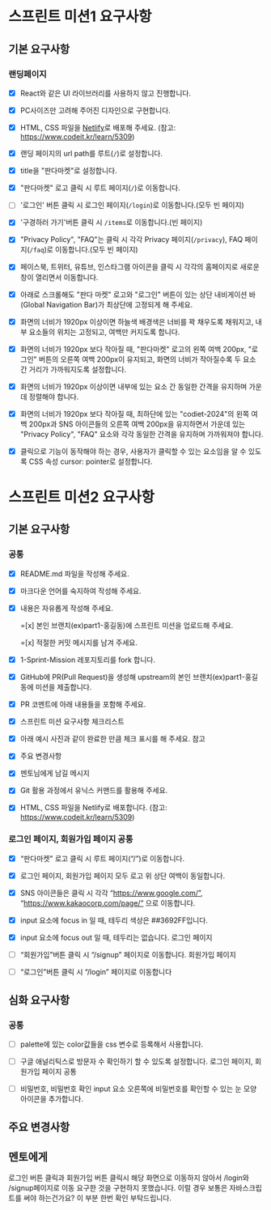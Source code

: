 # 스프린트 미션1 요구사항

## 기본 요구사항

### 랜딩페이지

- [x] React와 같은 UI 라이브러리를 사용하지 않고 진행합니다.

- [x] PC사이즈만 고려해 주어진 디자인으로 구현합니다.
- [x] HTML, CSS 파일을 [Netlify](https://www.netlify.com/)로 배포해 주세요. (참고: https://www.codeit.kr/learn/5309)
- [x] 랜딩 페이지의 url path를 루트(`/`)로 설정합니다.
- [x] title을 "판다마켓"로 설정합니다.
- [x] "판다마켓" 로고 클릭 시 루트 페이지(`/`)로 이동합니다.
- [ ] '로그인' 버튼 클릭 시 로그인 페이지(`/login`)로 이동합니다.(모두 빈 페이지)
- [x] '구경하러 가기'버튼 클릭 시 `/items`로 이동합니다.(빈 페이지)
- [x] "Privacy Policy", "FAQ"는 클릭 시 각각 Privacy 페이지(`/privacy`), FAQ 페이지(`/faq`)로 이동합니다.(모두 빈 페이지)
- [x] 페이스북, 트위터, 유튜브, 인스타그램 아이콘을 클릭 시 각각의 홈페이지로 새로운 창이 열리면서 이동합니다.
- [x] 아래로 스크롤해도 "판다 마켓" 로고와 "로그인" 버튼이 있는 상단 내비게이션 바(Global Navigation Bar)가 최상단에 고정되게 해 주세요.
- [x] 화면의 너비가 1920px 이상이면 하늘색 배경색은 너비를 꽉 채우도록 채워지고, 내부 요소들의 위치는 고정되고, 여백만 커지도록 합니다.
- [x] 화면의 너비가 1920px 보다 작아질 때, "판다마켓" 로고의 왼쪽 여백 200px, "로그인" 버튼의 오른쪽 여백 200px이 유지되고, 화면의 너비가 작아질수록 두 요소 간 거리가 가까워지도록 설정합니다.
- [x] 화면의 너비가 1920px 이상이면 내부에 있는 요소 간 동일한 간격을 유지하며 가운데 정렬해야 합니다.
- [x] 화면의 너비가 1920px 보다 작아질 때, 최하단에 있는 "codiet-2024"의 왼쪽 여백 200px과 SNS 아이콘들의 오른쪽 여백 200px을 유지하면서 가운데 있는 "Privacy Policy", "FAQ" 요소와 각각 동일한 간격을 유지하며 가까워져야 합니다.
- [x] 클릭으로 기능이 동작해야 하는 경우, 사용자가 클릭할 수 있는 요소임을 알 수 있도록 CSS 속성 cursor: pointer로 설정합니다. 


# 스프린트 미션2 요구사항

## 기본 요구사항

### 공통

- [x]   README.md 파일을 작성해 주세요.

- [x] 마크다운 언어를 숙지하여 작성해 주세요.  
  
- [x] 내용은 자유롭게 작성해 주세요.
  
  =[x]  본인 브랜치(ex)part1-홍길동)에 스프린트 미션을 업로드해 주세요.
  
  =[x]  적절한 커밋 메시지를 남겨 주세요.

- [x]  1-Sprint-Mission 레포지토리를 fork 합니다.

- [x]  GitHub에 PR(Pull Request)을 생성해 upstream의 본인 브랜치(ex)part1-홍길동에 미션을 제출합니다.

- [x]  PR 코멘트에 아래 내용들을 포함해 주세요.

- [x]  스프린트 미션 요구사항 체크리스트

- [x] 아래 예시 사진과 같이 완료한 만큼 체크 표시를 해 주세요. 참고
- [x]  주요 변경사항

- [x]  멘토님에게 남길 메시지

- [x]  Git 활용 과정에서 유닉스 커맨드를 활용해 주세요.

- [x]  HTML, CSS 파일을 Netlify로 배포합니다. (참고: https://www.codeit.kr/learn/5309)

### 로그인 페이지, 회원가입 페이지 공통

- [x] “판다마켓" 로고 클릭 시 루트 페이지(“/”)로 이동합니다.
- [x] 로그인 페이지, 회원가입 페이지 모두 로고 위 상단 여백이 동일합니다.
- [x] SNS 아이콘들은 클릭 시 각각 “https://www.google.com/”, “https://www.kakaocorp.com/page/” 으로 이동합니다.
- [x] input 요소에 focus in 일 때, 테두리 색상은 ##3692FF입니다.
- [x] input 요소에 focus out 일 때, 테두리는 없습니다.
로그인 페이지

- [ ] “회원가입”버튼 클릭 시 “/signup” 페이지로 이동합니다.
회원가입 페이지

- [ ] “로그인”버튼 클릭 시 “/login” 페이지로 이동합니다

## 심화 요구사항

### 공통

- [ ] palette에 있는 color값들을 css 변수로 등록해서 사용합니다.
- [ ] 구글 애널리틱스로 방문자 수 확인하기 할 수 있도록 설정합니다.
로그인 페이지, 회원가입 페이지 공통

- [ ] 비밀번호, 비밀번호 확인 input 요소 오른쪽에 비밀번호를 확인할 수 있는 눈 모양 아이콘을 추가합니다.

## 주요 변경사항

## 멘토에게
 로그인 버튼 클릭과 회원가입 버튼 클릭시 해당 화면으로 이동하지 않아서 /login와 /signup페이지로 이동 요구한 것을 구현하지 못했습니다. 이럴 경우 보통은 자바스크립트를 써야 하는건가요? 이 부분 한번 확인 부탁드립니다.





